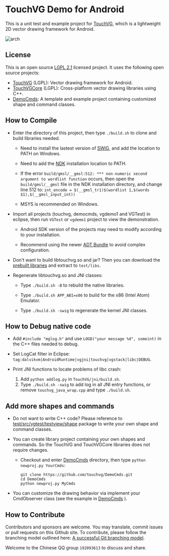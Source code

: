 # TouchVG Demo for Android

This is a unit test and example project for [TouchVG](https://github.com/touchvg/vgandroid), which is a lightweight 2D vector drawing framework for Android.

![arch](http://touchvg.github.io/images/arch.svg)

## License

This is an open source [LGPL 2.1](LICENSE.md) licensed project. It uses the following open source projects:

- [TouchVG](https://github.com/touchvg/vgandroid) (LGPL): Vector drawing framework for Android.
- [TouchVGCore](https://github.com/touchvg/vgcore) (LGPL): Cross-platform vector drawing libraries using C++.
- [DemoCmds](https://github.com/touchvg/DemoCmds): A template and example project containing customized shape and command classes.

## How to Compile

- Enter the directory of this project, then type `./build.sh` to clone and build libraries needed.

  - Need to install the lastest version of [SWIG](http://sourceforge.net/projects/swig/files/), and add the location to PATH on Windows.
  
  - Need to add the [NDK](http://developer.android.com/tools/sdk/ndk/index.html) installation location to PATH.
  
  - If the error `build/gmsl/__gmsl:512: *** non-numeric second argument to wordlist function` occurs, then open the `build/gmsl/__gmsl` file in the NDK installation directory, and change line 512 to:
     `int_encode = $(__gmsl_tr1)$(wordlist 1,$(words $1),$(__gmsl_input_int))`

   - MSYS is recommended on Windows.

- Import all projects (touchvg, democmds, vgdemo1 and VGTest) in eclipse, then run `VGTest` or `vgdemo1` project to view the demonstration.

  - Android SDK version of the projects may need to modify according to your installation.
  
  - Recommend using the newer [ADT Bundle](http://developer.android.com/sdk/index.html) to avoid complex configuration.

- Don't want to build libtouchvg.so and jar? Then you can download the [prebuilt libraries](https://github.com/touchvg/vgandroid/archive/prebuilt.zip) and extract to `test/libs`.

-  Regenerate libtouchvg.so and JNI classes:

   - Type `./build.sh -B` to rebuild the native libraries.
   
   - Type `./build.sh APP_ABI=x86` to build for the x86 (Intel Atom) Emulator.
   
   - Type `./build.sh -swig` to regenerate the kernel JNI classes.

## How to Debug native code

  - Add `#include "mglog.h"` and use `LOGD("your message %d", someint)` in the C++ files needed to debug.
  
  - Set LogCat filter in Eclipse: `tag:dalvikvm|AndroidRuntime|vgjni|touchvg|vgstack|libc|DEBUG`.
  
  - Print JNI functions to locate problems of libc crash:
    1. Add `python addlog.py` in `TouchVG/jni/build.sh`.
    2. Type `./build.sh -swig` to add log in all JNI entry functions, or remove `touchvg_java_wrap.cpp` and type `./build.sh`.
 
## Add more shapes and commands

- Do not want to write C++ code? Please reference to [test/src/vgtest/testview/shape](test/src/vgtest/testview/shape) package to write your own shape and command classes.

- You can create library project containing your own shapes and commands. So the TouchVG and TouchVGCore libraries does not require changes.

  - Checkout and enter [DemoCmds](https://github.com/touchvg/DemoCmds) directory, then type `python newproj.py YourCmds`:

     ```shell
     git clone https://github.com/touchvg/DemoCmds.git
     cd DemoCmds
     python newproj.py MyCmds
     ```

- You can customize the drawing behavior via implement your CmdObserver class (see the example in [DemoCmds](https://github.com/touchvg/DemoCmds) ).

## How to Contribute

Contributors and sponsors are welcome. You may translate, commit issues or pull requests on this Github site.
To contribute, please follow the branching model outlined here: [A successful Git branching model](http://nvie.com/posts/a-successful-git-branching-model/).

Welcome to the Chinese QQ group `192093613` to discuss and share.